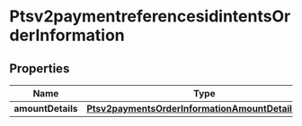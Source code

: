 
# Ptsv2paymentreferencesidintentsOrderInformation

## Properties
Name | Type | Description | Notes
------------ | ------------- | ------------- | -------------
**amountDetails** | [**Ptsv2paymentsOrderInformationAmountDetailsOrder**](Ptsv2paymentsOrderInformationAmountDetailsOrder.md) |  |  [optional]



